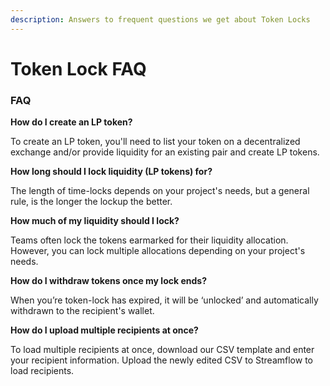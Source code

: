 ```yaml
---
description: Answers to frequent questions we get about Token Locks
---
```


# Token Lock FAQ

### FAQ

**How do I create an LP token?**

To create an LP token, you'll need to list your token on a decentralized exchange and/or provide liquidity for an existing pair and create LP tokens.

**How long should I lock liquidity (LP tokens) for?**

The length of time-locks depends on your project's needs, but a general rule, is the longer the lockup the better.

**How much of my liquidity should I lock?**

Teams often lock the tokens earmarked for their liquidity allocation. However, you can lock multiple allocations depending on your project's needs.

**How do I withdraw tokens once my lock ends?**

When you’re token-lock has expired, it will be ‘unlocked’ and automatically withdrawn to the recipient's wallet.

**How do I upload multiple recipients at once?**

To load multiple recipients at once, download our CSV template and enter your recipient information. Upload the newly edited CSV to Streamflow to load recipients.
